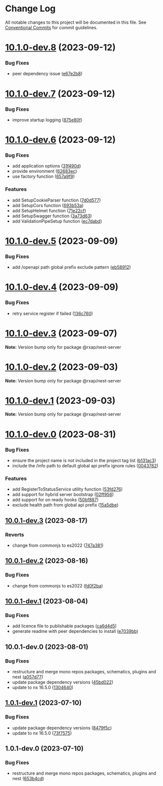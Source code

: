 # Change Log

All notable changes to this project will be documented in this file.
See [Conventional Commits](https://conventionalcommits.org) for commit guidelines.

# [10.1.0-dev.8](https://gitlab.com/rxap/packages/compare/@rxap/nest-server@10.1.0-dev.7...@rxap/nest-server@10.1.0-dev.8) (2023-09-12)

### Bug Fixes

- peer dependency issue ([e67e2b8](https://gitlab.com/rxap/packages/commit/e67e2b8eb884b598536d16c2c544a9ad9be5b53e))

# [10.1.0-dev.7](https://gitlab.com/rxap/packages/compare/@rxap/nest-server@10.1.0-dev.6...@rxap/nest-server@10.1.0-dev.7) (2023-09-12)

### Bug Fixes

- improve startup logging ([875e80f](https://gitlab.com/rxap/packages/commit/875e80fff7ec7e2413417b3cfef68054ffd55a4c))

# [10.1.0-dev.6](https://gitlab.com/rxap/packages/compare/@rxap/nest-server@10.1.0-dev.5...@rxap/nest-server@10.1.0-dev.6) (2023-09-12)

### Bug Fixes

- add application options ([31f490d](https://gitlab.com/rxap/packages/commit/31f490de262555b69367e72872620c9d1594e329))
- provide environment ([62683ec](https://gitlab.com/rxap/packages/commit/62683eca0824fc42a6545b05a2d56bd5b1922faf))
- use factory function ([657a9f9](https://gitlab.com/rxap/packages/commit/657a9f91150883aac098320aa421a8eb1f73f784))

### Features

- add SetupCookieParser function ([7d0d577](https://gitlab.com/rxap/packages/commit/7d0d577c926cda3ac586571ab2c659de1d6652bb))
- add SetupCors function ([693b53a](https://gitlab.com/rxap/packages/commit/693b53aef3bf402b2d8e11ff688ef154a4c7f93d))
- add SetupHelmet function ([71e22cf](https://gitlab.com/rxap/packages/commit/71e22cf52c2d4a68b75f40e9008d93b8246fedfe))
- add SetupSwagger function ([3a73d63](https://gitlab.com/rxap/packages/commit/3a73d63b8f53b5c20ad1735a9db83ba0a2d84d90))
- add ValidationPipeSetup function ([ec7dabd](https://gitlab.com/rxap/packages/commit/ec7dabd901a1ea208e2f8d3dff189ce6ee726398))

# [10.1.0-dev.5](https://gitlab.com/rxap/packages/compare/@rxap/nest-server@10.1.0-dev.4...@rxap/nest-server@10.1.0-dev.5) (2023-09-09)

### Bug Fixes

- add /openapi path global prefix exclude pattern ([eb58912](https://gitlab.com/rxap/packages/commit/eb5891270943b29273142ae5dde51ebe03e61f38))

# [10.1.0-dev.4](https://gitlab.com/rxap/packages/compare/@rxap/nest-server@10.1.0-dev.3...@rxap/nest-server@10.1.0-dev.4) (2023-09-09)

### Bug Fixes

- retry service register if failed ([136c760](https://gitlab.com/rxap/packages/commit/136c7600886717ab1c4bab99de55314ca695f4f0))

# [10.1.0-dev.3](https://gitlab.com/rxap/packages/compare/@rxap/nest-server@10.1.0-dev.2...@rxap/nest-server@10.1.0-dev.3) (2023-09-07)

**Note:** Version bump only for package @rxap/nest-server

# [10.1.0-dev.2](https://gitlab.com/rxap/packages/compare/@rxap/nest-server@10.1.0-dev.1...@rxap/nest-server@10.1.0-dev.2) (2023-09-03)

**Note:** Version bump only for package @rxap/nest-server

# [10.1.0-dev.1](https://gitlab.com/rxap/packages/compare/@rxap/nest-server@10.1.0-dev.0...@rxap/nest-server@10.1.0-dev.1) (2023-09-03)

**Note:** Version bump only for package @rxap/nest-server

# [10.1.0-dev.0](https://gitlab.com/rxap/packages/compare/@rxap/nest-server@10.0.1-dev.3...@rxap/nest-server@10.1.0-dev.0) (2023-08-31)

### Bug Fixes

- ensure the project name is not included in the project tag list ([b131ac3](https://gitlab.com/rxap/packages/commit/b131ac3bd92b3b8799d62f15bbd30a1997d7c753))
- include the /info path to default global api prefix ignore rules ([0043782](https://gitlab.com/rxap/packages/commit/0043782c27d6aa158314ef7cacd57bf110b07922))

### Features

- add RegisterToStatusService utility function ([53fd276](https://gitlab.com/rxap/packages/commit/53fd276c237dffd48a0793d99858456a9d8c5f05))
- add support for hybrid server bootstrap ([02ff956](https://gitlab.com/rxap/packages/commit/02ff956b10a508b5d0af3903d5f81cdd858c5da1))
- add support for on ready hooks ([50bf887](https://gitlab.com/rxap/packages/commit/50bf887c444951f4daf3871a3a30115e66aee0df))
- exclude health path from global api prefix ([15a5dbe](https://gitlab.com/rxap/packages/commit/15a5dbe4581e943bd7d0775fd87f8c2b0322cc02))

## [10.0.1-dev.3](https://gitlab.com/rxap/packages/compare/@rxap/nest-server@10.0.1-dev.2...@rxap/nest-server@10.0.1-dev.3) (2023-08-17)

### Reverts

- change from commonjs to es2022 ([747a381](https://gitlab.com/rxap/packages/commit/747a381a090f0a276cf363da61bb19ed0c9cb5b7))

## [10.0.1-dev.2](https://gitlab.com/rxap/packages/compare/@rxap/nest-server@10.0.1-dev.1...@rxap/nest-server@10.0.1-dev.2) (2023-08-16)

### Bug Fixes

- change from commonjs to es2022 ([fd0f2ba](https://gitlab.com/rxap/packages/commit/fd0f2bae24eae7c854e96f630076cd5598c30be6))

## [10.0.1-dev.1](https://gitlab.com/rxap/packages/compare/@rxap/nest-server@10.0.1-dev.0...@rxap/nest-server@10.0.1-dev.1) (2023-08-04)

### Bug Fixes

- add licence file to publishable packages ([ca6d4d5](https://gitlab.com/rxap/packages/commit/ca6d4d509a743b89bad5ed7ae935d3007231705a))
- generate readme with peer dependencies to install ([e7039bb](https://gitlab.com/rxap/packages/commit/e7039bb5e86ffeadfe7cc92d5fc71d32f8efb4fb))

## 10.0.1-dev.0 (2023-08-01)

### Bug Fixes

- restructure and merge mono repos packages, schematics, plugins and nest ([a057d77](https://gitlab.com/rxap/packages/commit/a057d77ca2acf9426a03a497da8532f8a2fe2c86))
- update package dependency versions ([45bd022](https://gitlab.com/rxap/packages/commit/45bd022d755c0c11f7d0bcc76d26b39928007941))
- update to nx 16.5.0 ([1304640](https://gitlab.com/rxap/packages/commit/1304640641e351aef07bc4a2eaff339fcce6ec99))

## [1.0.1-dev.1](https://gitlab.com/rxap/packages/compare/@rxap/nest-server@1.0.1-dev.0...@rxap/nest-server@1.0.1-dev.1) (2023-07-10)

### Bug Fixes

- update package dependency versions ([8479f5c](https://gitlab.com/rxap/packages/commit/8479f5c405a885cc0f300cec6156584e4c65d59c))
- update to nx 16.5.0 ([73f7575](https://gitlab.com/rxap/packages/commit/73f7575ba378b8b03d2a2646f1761c01b16a6e09))

## 1.0.1-dev.0 (2023-07-10)

### Bug Fixes

- restructure and merge mono repos packages, schematics, plugins and nest ([653b4cd](https://gitlab.com/rxap/packages/commit/653b4cd39fc92d322df9b3959651fea0aa6079da))
